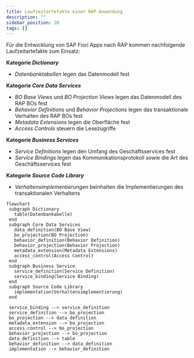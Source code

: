 ```yaml
---
title: Laufzeitartefakte einer RAP-Anwendung
description: ""
sidebar_position: 20
tags: []
---
```


Für die Entwicklung von SAP Fiori Apps nach RAP kommen nachfolgende Laufzeitartefakte zum Einsatz:

**Kategorie _Dictionary_**

- _Datenbanktabellen_ legen das Datenmodell fest

**Kategorie _Core Data Services_**

- _BO Base Views_ und _BO Projection Views_ legen das Datenmodell des RAP BOs fest
- _Behavior Definitions_ und _Behavior Projections_ legen das transaktionale Verhalten des RAP BOs fest
- _Metadata Extensions_ legen die Oberfläche fest
- _Access Controls_ steuern die Lesezugriffe

**Kategorie _Business Services_**

- _Service Definitions_ legen den Umfang des Geschäftsservices fest
- _Service Bindings_ legen das Kommunikationsprotokoll sowie die Art des Geschäftsservices fest

**Kategorie _Source Code Library_**

- _Verhaltensimplementierungen_ beinhalten die Implementierungen des transaktionalen Verhaltens

```mermaid
flowchart
 subgraph Dictionary
   table(Datenbankabelle)
 end
 subgraph Core Data Services
   data_definition(BO Base View)
   bo_projection(BO Projection)
   behavior_definition(Behavior Definition)
   behavior_projection(Behavior Projection)
   metadata_extension(Metadata Extensions)
   access_control(Access Control)
 end
 subgraph Business Service
   service_definition(Service Definition)
   service_binding(Service Binding)
 end
 subgraph Source Code Library
   implementation(Verhaltensimplementierung)
 end

 service_binding --> service_definition
 service_definition --> bo_projection
 bo_projection --> data_definition
 metadata_extension --> bo_projection
 access_control --> bo_projection
 behavior_projection --> bo_projection
 data_definition --> table
 behavior_definition --> data_definition
 implementation --> behavior_definition
```
